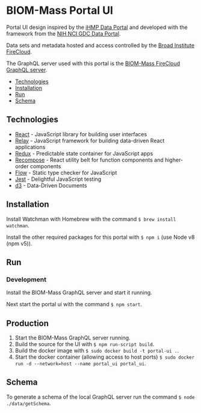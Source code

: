 
# BIOM-Mass Portal UI


Portal UI design inspired by the [iHMP Data Portal](https://portal.hmpdacc.org/) and developed with the framework from the [NIH NCI GDC Data Portal](https://gdc.cancer.gov/).

Data sets and metadata hosted and access controlled by the [Broad Institute FireCloud](https://portal.firecloud.org/).

The GraphQL server used with this portal is the [BIOM-Mass FireCloud GraphQL server](https://github.com/biobakery/firecloud-graphql).

- [Technologies](#technologies)
- [Installation](#installation)
- [Run](#run)
- [Schema](#schema)

## Technologies

- [React](https://facebook.github.io/react/) - JavaScript library for building user interfaces
- [Relay](https://facebook.github.io/relay/) - JavaScript framework for building data-driven React applications
- [Redux](http://redux.js.org/) - Predictable state container for JavaScript apps
- [Recompose](https://github.com/acdlite/recompose) - React utility belt for function components and higher-order components
- [Flow](https://flow.org/) - Static type checker for JavaScript
- [Jest](https://facebook.github.io/jest/) - Delightful JavaScript testing
- [d3](https://d3js.org/) - Data-Driven Documents

## Installation

Install Watchman with Homebrew with the command `$ brew install watchman`.

Install the other required packages for this portal with `$ npm i` (use Node v8 (npm v5)).

## Run

### Development
Install the BIOM-Mass GraphQL server and start it running. 

Next start the portal ui with the command `$ npm start`.

## Production

1. Start the BIOM-Mass GraphQL server running. 
2. Build the source for the UI with `$ npm run-script build`. 
3. Build the docker image with `$ sudo docker build -t portal-ui .`.
4. Start the docker container (allowing access to host ports) `$ sudo docker run -d --network=host --name portal_ui portal_ui`.

## Schema

To generate a schema of the local GraphQL server run the command `$ node ./data/getSchema`.

